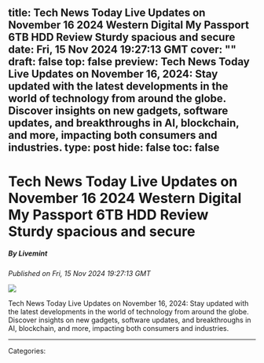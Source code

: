 title: Tech News Today Live Updates on November 16 2024 Western Digital My Passport 6TB HDD Review Sturdy spacious and secure
date: Fri, 15 Nov 2024 19:27:13 GMT
cover: ""
draft: false
top: false
preview: Tech News Today Live Updates on November 16, 2024: Stay updated with the latest developments in the world of technology from around the globe. Discover insights on new gadgets, software updates, and breakthroughs in AI, blockchain, and more, impacting both consumers and industries.
type: post
hide: false
toc: false
---

# Tech News Today Live Updates on November 16 2024 Western Digital My Passport 6TB HDD Review Sturdy spacious and secure
##### By Livemint
_Published on Fri, 15 Nov 2024 19:27:13 GMT_

![](https://www.livemint.com/lm-img/img/2024/11/15/600x338/1000033293_1731698404237_1731698419277.jpg)

Tech News Today Live Updates on November 16, 2024: Stay updated with the latest developments in the world of technology from around the globe. Discover insights on new gadgets, software updates, and breakthroughs in AI, blockchain, and more, impacting both consumers and industries.

---
Categories: 
